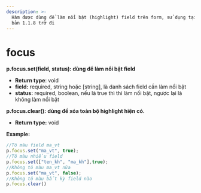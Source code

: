 ```yaml
---
description: >-
  Hàm được dùng để làm nổi bật (highlight) field trên form, sử dụng tại phiên
  bản 1.1.8 trở đi
---
```


# focus

**p.focus.set(field, status): dùng để làm nổi bật field**

* **Return type**: void
* **field:** required, string hoặc \[string], là danh sách field cần làm nổi bật
* **status:** required, boolean, nếu là true thì thì làm nổi bật, ngược lại là không làm nổi bật

**p.focus.clear():** **dùng để xóa toàn bộ highlight hiện có.**

* **Return type:** void

**Example:**

```javascript
//Tô màu field ma_vt
p.focus.set("ma_vt", true);
//Tô màu nhiều field
p.focus.set(["ten_kh", "ma_kh"],true);
//Không tô màu ma_vt nữa
p.focus.set("ma_vt", false);
//Không tô màu bất kỳ field nào
p.focus.clear()
```
